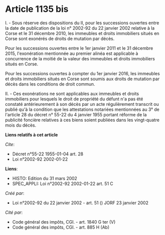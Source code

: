 # Article 1135 bis

I. - Sous réserve des dispositions du II, pour les successions ouvertes entre la date de publication de la loi n° 2002-92 du
22 janvier 2002 relative à la Corse et le 31 décembre 2010, les immeubles et droits immobiliers situés en Corse sont exonérés
de droits de mutation par décès.

Pour les successions ouvertes entre le 1er janvier 2011 et le 31 décembre 2015, l'exonération mentionnée au premier alinéa
est applicable à concurrence de la moitié de la valeur des immeubles et droits immobiliers situés en Corse.

Pour les successions ouvertes à compter du 1er janvier 2016, les immeubles et droits immobiliers situés en Corse sont soumis
aux droits de mutation par décès dans les conditions de droit commun.

II. - Ces exonérations ne sont applicables aux immeubles et droits immobiliers pour lesquels le droit de propriété du défunt
n'a pas été constaté antérieurement à son décès par un acte régulièrement transcrit ou publié qu'à la condition que les
attestations notariées mentionnées au 3° de l'article 28 du décret n° 55-22 du 4 janvier 1955 portant réforme de la publicité
foncière relatives à ces biens soient publiées dans les vingt-quatre mois du décès.

**Liens relatifs à cet article**

_Cite_:

  - Décret n°55-22 1955-01-04 art. 28
  - Loi n°2002-92 2002-01-22

**Liens**:

  - HISTO: Edition du 31 mars 2002
  - SPEC_APPLI: Loi n°2002-92 2002-01-22 art. 51 C

_Créé par_:

  - Loi n°2002-92 du 22 janvier 2002 - art. 51 () JORF 23 janvier 2002

_Cité par_:

  - Code général des impôts, CGI. - art. 1840 G ter (V)
  - Code général des impôts, CGI. - art. 885 H (Ab)
